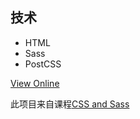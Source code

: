 ## 技术
- HTML
- Sass
- PostCSS

[View Online](https://byodian.github.io/blog/5.%20%E7%BC%96%E7%A8%8B%E7%BB%83%E4%B9%A0/Trillo/index.html)

此项目来自课程[CSS and Sass](https://www.udemy.com/advanced-css-and-sass/)
